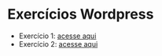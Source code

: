 # Exercícios Wordpress

- Exercício 1: [acesse aqui](EXERCICIO1.md)
- Exercício 2: [acesse aqui](EXERCICIO2.md)